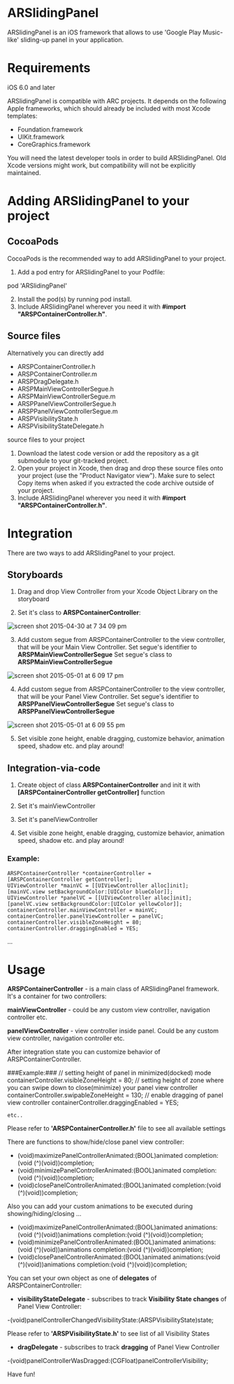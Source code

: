 # **ARSlidingPanel** #

ARSlidingPanel is an iOS framework that allows to use 'Google Play Music-like' sliding-up panel in your application.

# Requirements #

iOS 6.0 and later

ARSlidingPanel is compatible with ARC projects. It depends on the following Apple frameworks, which should already be included with most Xcode templates:
- Foundation.framework
- UIKit.framework
- CoreGraphics.framework

You will need the latest developer tools in order to build ARSlidingPanel. Old Xcode versions might work, but compatibility will not be explicitly maintained.

# Adding ARSlidingPanel to your project #

## CocoaPods ##
CocoaPods is the recommended way to add ARSlidingPanel to your project.

1. Add a pod entry for ARSlidingPanel to your Podfile:

 pod 'ARSlidingPanel'

2. Install the pod(s) by running pod install.
3. Include ARSlidingPanel wherever you need it with **#import "ARSPContainerController.h"**.

## Source files ##
Alternatively you can directly add 

* ARSPContainerController.h
* ARSPContainerController.m
* ARSPDragDelegate.h
* ARSPMainViewControllerSegue.h
* ARSPMainViewControllerSegue.m
* ARSPPanelViewControllerSegue.h
* ARSPPanelViewControllerSegue.m
* ARSPVisibilityState.h
* ARSPVisibilityStateDelegate.h

source files to your project

1. Download the latest code version or add the repository as a git submodule to your git-tracked project.
2. Open your project in Xcode, then drag and drop these source files onto your project (use the "Product Navigator view"). Make sure to select Copy items when asked if you extracted the code archive outside of your project.
3. Include ARSlidingPanel wherever you need it with **#import "ARSPContainerController.h"**.

# Integration #

There are two ways to add ARSlidingPanel to your project.

## Storyboards ##

1) Drag and drop View Controller from your Xcode Object Library on the storyboard

2) Set it's class to **ARSPContainerController**:

![screen shot 2015-04-30 at 7 34 09 pm](https://cloud.githubusercontent.com/assets/12159759/7432029/f89829f6-f02c-11e4-8431-bde3d4627576.png)

3) Add custom segue from ARSPContainerController to the view controller, that will be your Main View Controller.
Set segue's identifier to **ARSPMainViewControllerSegue**
Set segue's class to **ARSPMainViewControllerSegue**

![screen shot 2015-05-01 at 6 09 17 pm](https://cloud.githubusercontent.com/assets/12159759/7432053/3cc3ee94-f02d-11e4-955a-26e6a4d4ce09.png)

4) Add custom segue from ARSPContainerController to the view controller, that will be your Panel View Controller.
Set segue's identifier to **ARSPPanelViewControllerSegue**
Set segue's class to **ARSPPanelViewControllerSegue**

![screen shot 2015-05-01 at 6 09 55 pm](https://cloud.githubusercontent.com/assets/12159759/7432068/56c49fd2-f02d-11e4-9fa3-71d897fa7b4b.png)

5) Set visible zone height, enable dragging, customize behavior, animation speed, shadow etc. and play around!


## Integration-via-code ##

1) Create object of class **ARSPContainerController** and init it with **[ARSPContainerController getController]** function

2) Set it's mainViewController

3) Set it's panelViewController

4) Set visible zone height, enable dragging, customize behavior, animation speed, shadow etc. and play around!

### Example: ###

    ARSPContainerController *containerController = [ARSPContainerController getController];
    UIViewController *mainVC = [[UIViewController alloc]init];
    [mainVC.view setBackgroundColor:[UIColor blueColor]];
    UIViewController *panelVC = [[UIViewController alloc]init];
    [panelVC.view setBackgroundColor:[UIColor yellowColor]];
    containerController.mainViewController = mainVC;
    containerController.panelViewController = panelVC;
    containerController.visibleZoneHeight = 80;
    containerController.draggingEnabled = YES;

...

# Usage #

**ARSPContainerController** - is a main class of ARSlidingPanel framework.
It's a container for two controllers:

**mainViewController** - could be any custom view controller, navigation controller etc.

**panelViewController** - view controller inside panel. Could be any custom view controller, navigation controller etc.

After integration state you can customize behavior of ARSPContainerController.

###Example:###
    // setting height of panel in minimized(docked) mode
    containerController.visibleZoneHeight = 80;
    // setting height of zone where you can swipe down to close(minimize) your panel view controller
    containerController.swipableZoneHeight = 130;
    // enable dragging of panel view controller
    containerController.draggingEnabled = YES;
    
    etc..
    
Please refer to **'ARSPContainerController.h'** file to see all available settings


There are functions to show/hide/close panel view controller:
- (void)maximizePanelControllerAnimated:(BOOL)animated completion:(void (^)(void))completion;
- (void)minimizePanelControllerAnimated:(BOOL)animated completion:(void (^)(void))completion;
- (void)closePanelControllerAnimated:(BOOL)animated completion:(void (^)(void))completion;

Also you can add your custom animations to be executed during showing/hiding/closing ...

- (void)maximizePanelControllerAnimated:(BOOL)animated animations:(void (^)(void))animations completion:(void (^)(void))completion;
- (void)minimizePanelControllerAnimated:(BOOL)animated animations:(void (^)(void))animations completion:(void (^)(void))completion;
- (void)closePanelControllerAnimated:(BOOL)animated animations:(void (^)(void))animations completion:(void (^)(void))completion;


You can set your own object as one of **delegates** of ARSPContainerController:

- **visibilityStateDelegate** - subscribes to track **Visibility State changes** of Panel View Controller:

 -(void)panelControllerChangedVisibilityState:(ARSPVisibilityState)state;

Please refer to **'ARSPVisibilityState.h'** to see list of all Visibility States

- **dragDelegate** - subscribes to track **dragging** of Panel View Controller

 -(void)panelControllerWasDragged:(CGFloat)panelControllerVisibility;

Have fun!
